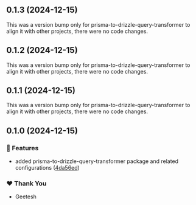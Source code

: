 ## 0.1.3 (2024-12-15)

This was a version bump only for prisma-to-drizzle-query-transformer to align it with other projects, there were no code changes.

## 0.1.2 (2024-12-15)

This was a version bump only for prisma-to-drizzle-query-transformer to align it with other projects, there were no code changes.

## 0.1.1 (2024-12-15)

This was a version bump only for prisma-to-drizzle-query-transformer to align it with other projects, there were no code changes.

## 0.1.0 (2024-12-15)

### 🚀 Features

- added prisma-to-drizzle-query-transformer package and related configurations ([4da56ed](https://github.com/geetesh911/prisma-helpers/commit/4da56ed))

### ❤️ Thank You

- Geetesh